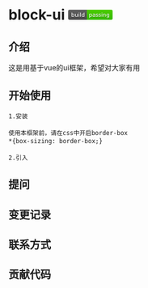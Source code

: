 # block-ui [![img.png](img.png)](https://img.shields.io/circleci/build/github/xiaojiongtu/block-ui)
## 介绍
 这是用基于vue的ui框架，希望对大家有用
## 开始使用
    1.安装 

    使用本框架前，请在css中开启border-box
    *{box-sizing: border-box;}

    2.引入

## 提问

## 变更记录
## 联系方式
## 贡献代码



  
